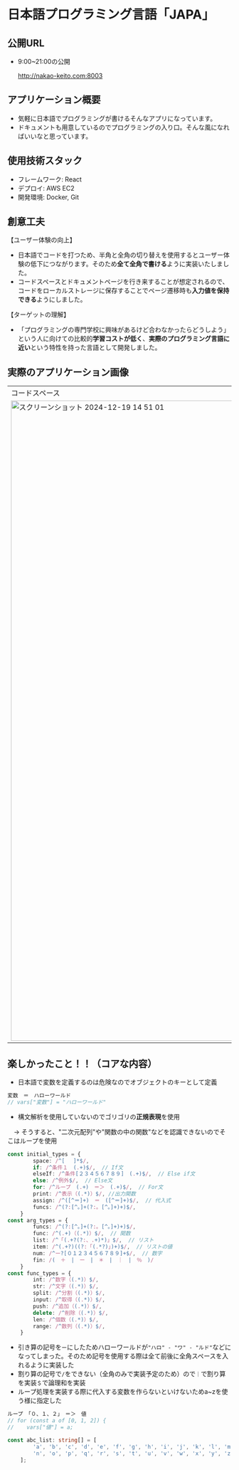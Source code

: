 # 日本語プログラミング言語「JAPA」

## 公開URL
- 9:00~21:00の公開

  http://nakao-keito.com:8003

## アプリケーション概要
- 気軽に日本語でプログラミングが書けるそんなアプリになっています。
- ドキュメントも用意しているのでプログラミングの入り口。そんな風になればいいなと思っています。

## 使用技術スタック
- フレームワーク: React
- デプロイ: AWS EC2
- 開発環境: Docker, Git

## 創意工夫
【ユーザー体験の向上】
- 日本語でコードを打つため、半角と全角の切り替えを使用するとユーザー体験の低下につながります。そのため**全て全角で書ける**ように実装いたしました。
- コードスペースとドキュメントページを行き来することが想定されるので、コードをローカルストレージに保存することでページ遷移時も**入力値を保持できる**ようにしました。

【ターゲットの理解】
- 「プログラミングの専門学校に興味があるけど合わなかったらどうしよう」という人に向けての比較的**学習コストが低く**、**実際のプログラミング言語に近い**という特性を持った言語として開発しました。

## 実際のアプリケーション画像
<table>
  <tr>
    <td>
      コードスペース
    </td>
    <td>
      ドキュメントページ
    </td>
  </tr>
  <tr>
    <td>
      <img width="1440" alt="スクリーンショット 2024-12-19 14 51 01" src="https://github.com/user-attachments/assets/44d15028-761f-4e59-b46a-074158df08c4" />
    </td>
    <td>
      <img width="1440" alt="スクリーンショット 2024-12-21 14 41 32" src="https://github.com/user-attachments/assets/2d22ed8a-2c3d-492c-9dd8-59322387fe4e" />
    </td>
  </tr>
</table>

## 楽しかったこと！！（コアな内容）
- 日本語で変数を定義するのは危険なのでオブジェクトのキーとして定義
```ts
変数　＝　ハローワールド
// vars["変数"] = "ハローワールド"
```
- 構文解析を使用していないのでゴリゴリの**正規表現**を使用

　-> そうすると、"二次元配列"や"関数の中の関数"などを認識できないのでそこはループを使用
```ts
const initial_types = {
        space: /^[ 　]*$/,
        if: /^条件１　(.+)$/,  // If文
        elseIf: /^条件[２３４５６７８９]　(.+)$/,  // Else if文
        else: /^例外$/,  // Else文
        for: /^ループ　(.+)　＝＞　(.+)$/,  // For文
        print: /^表示（(.*)）$/, //出力関数   
        assign: /^([^＝]+)　＝　([^＝]+)$/,  // 代入式
        funcs: /^(?:[^。]+(?:。[^。]+)+)$/,
    }
const arg_types = {
        funcs: /^(?:[^。]+(?:。[^。]+)+)$/,
        func: /^(.+)（(.*)）$/,  // 関数
        list: /^「(.+?(?:、.+)*)」$/,  // リスト
        item: /^(.+?)((?:「(.*?)」)+)$/,  // リストの値
        num: /^ー?[０１２３４５６７８９]+$/,  // 数字
        fin: /(　＋　|　ー　|　＊　|　｜　|　％　)/
    }
const func_types = {
        int: /^数字（(.*)）$/,
        str: /^文字（(.*)）$/,
        split: /^分割（(.*)）$/,
        input: /^取得（(.*)）$/,
        push: /^追加（(.*)）$/,
        delete: /^削除（(.*)）$/,
        len: /^個数（(.*)）$/,
        range: /^数列（(.*)）$/,
    }
```
- 引き算の記号を`ー`にしたためハローワールドが`"ハロ" - "ワ" - "ルド"`などになってしまった。そのため記号を使用する際は全て前後に全角スペースを入れるように実装した
- 割り算の記号で`/`をできない（全角のみで実装予定のため）ので`｜`で割り算を実装`＄`で論理和を実装
- ループ処理を実装する際に代入する変数を作らないといけないためa~zを使う様に指定した
```ts
ループ　「０、１、２」　＝＞　値
// for (const a of [0, 1, 2]) {
//    vars["値"] = a;
```
```ts
const abc_list: string[] = [
        'a', 'b', 'c', 'd', 'e', 'f', 'g', 'h', 'i', 'j', 'k', 'l', 'm', 
        'n', 'o', 'p', 'q', 'r', 's', 't', 'u', 'v', 'w', 'x', 'y', 'z'
    ];
```
